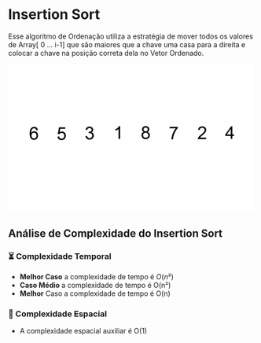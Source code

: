 # Insertion Sort

Esse algoritmo de Ordenação utiliza a estratégia de mover todos os valores de Array[ 0 ... i-1\] que são maiores que a chave uma casa para a direita e colocar a chave na posição correta dela no Vetor Ordenado.

![](https://github.com/sc-math/Sort-Algorithms/blob/main/Insertion%20Sort/gif/Insertion-sort-exemple.gif)

## Análise de Complexidade do Insertion Sort

### ⏳ Complexidade Temporal
- **Melhor Caso** a complexidade de tempo é $O(n²)$
- **Caso Médio** a complexidade de tempo é O(n²)
- **Melhor** Caso a complexidade de tempo é O(n)

### 💽 Complexidade Espacial

- A complexidade espacial auxiliar é O(1)
